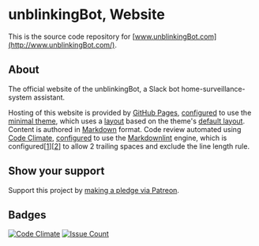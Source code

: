 # unblinkingBot, Website  

This is the source code repository for [www.unblinkingBot.com](http://www.unblinkingBot.com/).  

## About  

The official website of the unblinkingBot, a Slack bot home-surveillance-system assistant.  

Hosting of this website is provided by [GitHub Pages](https://pages.github.com/), [configured](https://github.com/nothingworksright/unblinkingbot_website/blob/master/_config.yml) to use the [minimal theme](https://github.com/pages-themes/minimal), which uses a [layout](https://github.com/nothingworksright/unblinkingbot_website/blob/master/_layouts/default.html) based on the theme's [default layout](https://github.com/pages-themes/minimal/blob/master/_layouts/default.html). Content is authored in [Markdown](https://daringfireball.net/projects/markdown/syntax) format. Code review automated using [Code Climate](https://codeclimate.com/github/nothingworksright/unblinkingbot_website), [configured](https://github.com/nothingworksright/unblinkingbot_website/blob/master/.codeclimate.yml) to use the [Markdownlint](https://github.com/mivok/markdownlint) engine, which is configured[[1](https://github.com/nothingworksright/unblinkingbot_website/blob/master/.mdlrc)][[2](https://github.com/nothingworksright/unblinkingbot_website/blob/master/.mdlstyle.rb)] to allow 2 trailing spaces and exclude the line length rule.

## Show your support  

Support this project by [making a pledge via Patreon](https://www.Patreon.com/jmg1138).  

## Badges  

[![Code Climate](https://codeclimate.com/github/nothingworksright/unblinkingbot_website/badges/gpa.svg)](https://codeclimate.com/github/nothingworksright/unblinkingbot_website) [![Issue Count](https://codeclimate.com/github/nothingworksright/unblinkingbot_website/badges/issue_count.svg)](https://codeclimate.com/github/nothingworksright/unblinkingbot_website)  
